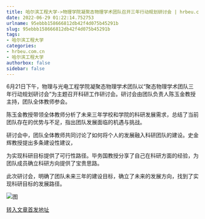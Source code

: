 ```yaml
---
title: 哈尔滨工程大学->物理学院凝聚态物理学术团队召开三年行动规划研讨会 | hrbeu.com.cn
date: 2022-06-29 01:22:14.752753
urlname: 95ebbb158666812db42f4d075b45291b
slug: 95ebbb158666812db42f4d075b45291b
tags: 
- 哈尔滨工程大学
categories:
- hrbeu.com.cn
- 哈尔滨工程大学
authorbox: false
sidebar: false
---
```

6月21日下午，物理与光电工程学院凝聚态物理学术团队以“聚态物理学术团队三年行动规划研讨会”为主题召开科研工作研讨会。研讨会由团队负责人陈玉金教授主持，团队全体教师参会。

陈玉金教授带领全体教师分析了未来三年学校和学院的科研发展需求，总结了当前团队存在的优势与不足，指出团队发展面临的机遇与挑战。

研讨会中，团队全体教师共同讨论了如何将个人的发展融入科研团队的建设。史金辉教授提出多条建设性建议，
<!--more-->
为实现科研目标提供了可行性路径。毕务国教授分享了自己在科研方面的经验，为团队成员确立科研方向提供了宝贵思路。

此次研讨会，明确了团队未来三年的建设目标，确立了未来的发展方向，找到了实现科研目标的发展路径。

![图](http://gongxue.cn/__local/C/8C/4A/77FDFA9E56B2AC1C19352927F0B_CE859AE1_14BD3.jpg)

[转入文章首发地址](http://gongxue.cn/info/1015/72250.htm)